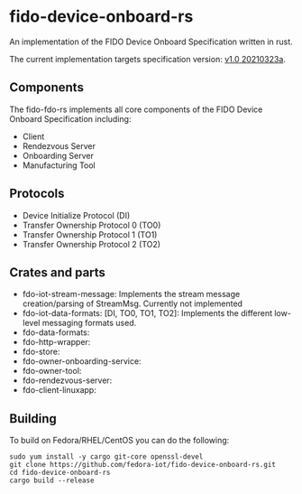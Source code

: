 # fido-device-onboard-rs
An implementation of the FIDO Device Onboard Specification written in rust.

The current implementation targets specification version: [v1.0 20210323a](https://fidoalliance.org/specs/FDO/fido-device-onboard-v1.0-ps-20210323/fido-device-onboard-v1.0-ps-20210323.html).

## Components
The fido-fdo-rs implements all core components of the FIDO Device Onboard Specification including:
- Client
- Rendezvous Server
- Onboarding Server
- Manufacturing Tool

## Protocols
- Device Initialize Protocol (DI)
- Transfer Ownership Protocol 0 (TO0)
- Transfer Ownership Protocol 1 (TO1)
- Transfer Ownership Protocol 2 (TO2)

## Crates and parts
- fdo-iot-stream-message: Implements the stream message creation/parsing of StreamMsg. Currently not implemented
- fdo-iot-data-formats: [DI, TO0, TO1, TO2]: Implements the different low-level messaging formats used.
- fdo-data-formats:
- fdo-http-wrapper:
- fdo-store:
- fdo-owner-onboarding-service:
- fdo-owner-tool:
- fdo-rendezvous-server:
- fdo-client-linuxapp:

## Building

To build on Fedora/RHEL/CentOS you can do the following:
````
sudo yum install -y cargo git-core openssl-devel
git clone https://github.com/fedora-iot/fido-device-onboard-rs.git
cd fido-device-onboard-rs
cargo build --release
````
